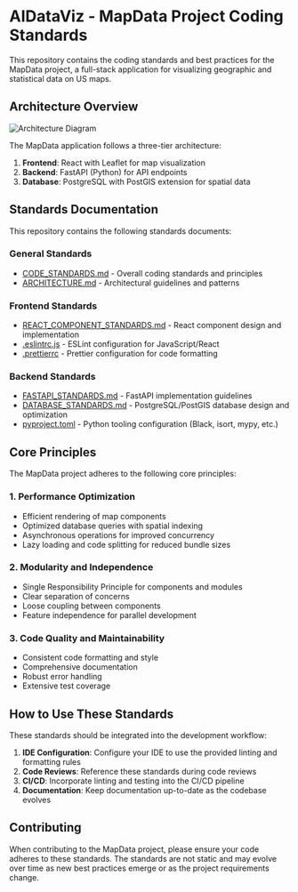 # AIDataViz - MapData Project Coding Standards

This repository contains the coding standards and best practices for the MapData project, a full-stack application for visualizing geographic and statistical data on US maps.

## Architecture Overview

![Architecture Diagram](architecture_diagram.png)

The MapData application follows a three-tier architecture:

1. **Frontend**: React with Leaflet for map visualization
2. **Backend**: FastAPI (Python) for API endpoints
3. **Database**: PostgreSQL with PostGIS extension for spatial data

## Standards Documentation

This repository contains the following standards documents:

### General Standards

- [CODE_STANDARDS.md](CODE_STANDARDS.md) - Overall coding standards and principles
- [ARCHITECTURE.md](ARCHITECTURE.md) - Architectural guidelines and patterns

### Frontend Standards

- [REACT_COMPONENT_STANDARDS.md](REACT_COMPONENT_STANDARDS.md) - React component design and implementation
- [.eslintrc.js](.eslintrc.js) - ESLint configuration for JavaScript/React
- [.prettierrc](.prettierrc) - Prettier configuration for code formatting

### Backend Standards

- [FASTAPI_STANDARDS.md](FASTAPI_STANDARDS.md) - FastAPI implementation guidelines
- [DATABASE_STANDARDS.md](DATABASE_STANDARDS.md) - PostgreSQL/PostGIS database design and optimization
- [pyproject.toml](pyproject.toml) - Python tooling configuration (Black, isort, mypy, etc.)

## Core Principles

The MapData project adheres to the following core principles:

### 1. Performance Optimization

- Efficient rendering of map components
- Optimized database queries with spatial indexing
- Asynchronous operations for improved concurrency
- Lazy loading and code splitting for reduced bundle sizes

### 2. Modularity and Independence

- Single Responsibility Principle for components and modules
- Clear separation of concerns
- Loose coupling between components
- Feature independence for parallel development

### 3. Code Quality and Maintainability

- Consistent code formatting and style
- Comprehensive documentation
- Robust error handling
- Extensive test coverage

## How to Use These Standards

These standards should be integrated into the development workflow:

1. **IDE Configuration**: Configure your IDE to use the provided linting and formatting rules
2. **Code Reviews**: Reference these standards during code reviews
3. **CI/CD**: Incorporate linting and testing into the CI/CD pipeline
4. **Documentation**: Keep documentation up-to-date as the codebase evolves

## Contributing

When contributing to the MapData project, please ensure your code adheres to these standards. The standards are not static and may evolve over time as new best practices emerge or as the project requirements change. 
